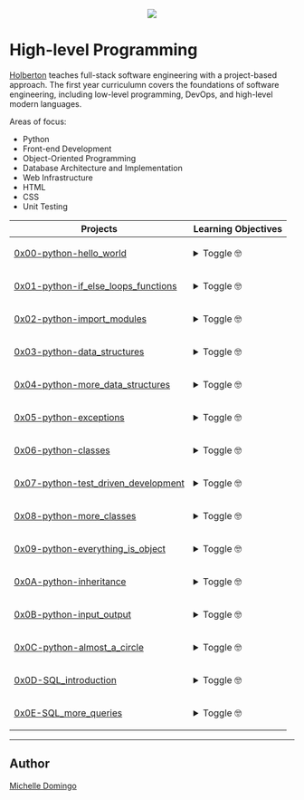 <p align="center">
  <img src="https://rails-assets.holbertonschool.com/assets/logos/holberton-school-logo-1-b00731b51b0bc1dffd6e1f4cbd0be58ab72d6cc9975a4e1957d8b6f3f4850936.png">
</p>

# High-level Programming
[Holberton](https://www.holbertonschool.com/) teaches full-stack software engineering with a project-based approach. The first year curriculumn covers the foundations of software engineering, including low-level programming, DevOps, and high-level modern languages.

Areas of focus:
- Python
- Front-end Development
- Object-Oriented Programming
- Database Architecture and Implementation
- Web Infrastructure
- HTML
- CSS
- Unit Testing

| Projects | Learning Objectives |
| --- | --- |
| [0x00-python-hello_world](./0x00-python-hello_world) | <p><details><summary>Toggle 🤓</summary><br>- Why Python programming is awesome<br>- Who created Python<br>- Who is Guido van Rossum<br>- Where does the name ‘Python’ come from<br>- What is the Zen of Python<br>- How to use the Python interpreter<br>- How to print text and variables using print<br>- How to use strings<br>- What are indexing and slicing in Python<br>- What is the official Holberton Python coding style and how to check your code with PEP 8</details> </p> |
| [0x01-python-if_else_loops_functions](./0x01-python-if_else_loops_functions) | <p><details><summary>Toggle 🤓</summary><br>- Why indentation is so important in Python<br>- How to use the if, if ... else statements<br>- How to use comments<br>- How to affect values to variables<br>- How to use the while and for loops<br>- How is Python’s for different from C‘s?<br>- How to use the break and continues statements<br>- How to use else clauses on loops<br>- What does the pass statement do, and when to use it<br>- How to use range<br>- What is a function and how do you use functions<br>- What does return a function that does not use any return statement<br>- Scope of variables<br>- What’s a traceback<br>- What are the arithmetic operators and how to use them</details> </p> |
| [0x02-python-import_modules](./0x02-python-import_modules) | <p><details><summary>Toggle 🤓</summary><br>- How to import functions from another file<br>- How to use imported functions<br>- How to create a module<br>- How to use the built-in function dir()<br>- How to prevent code in your script from being executed when imported<br>- How to use command line arguments with your Python programs</details> </p> |
| [0x03-python-data_structures](./0x03-python-data_structures) | <p><details><summary>Toggle 🤓</summary>Learning Objectives</details> </p> |
| [0x04-python-more_data_structures](./0x04-python-more_data_structures) | <p><details><summary>Toggle 🤓</summary>Learning Objectives</details> </p> |
| [0x05-python-exceptions](./0x05-python-exceptions) | <p><details><summary>Toggle 🤓</summary>Learning Objectives</details> </p> |
| [0x06-python-classes](./0x06-python-classes) | <p><details><summary>Toggle 🤓</summary>Learning Objectives</details> </p> |
| [0x07-python-test_driven_development](./0x07-python-test_driven_development) | <p><details><summary>Toggle 🤓</summary>Learning Objectives</details> </p> |
| [0x08-python-more_classes](./0x08-python-more_classes) | <p><details><summary>Toggle 🤓</summary>Learning Objectives</details> </p> |
| [0x09-python-everything_is_object](./0x09-python-everything_is_object) | <p><details><summary>Toggle 🤓</summary>Learning Objectives</details> </p> |
| [0x0A-python-inheritance](./0x0A-python-inheritance) | <p><details><summary>Toggle 🤓</summary>Learning Objectives</details> </p> |
| [0x0B-python-input_output](./0x0B-python-input_output) | <p><details><summary>Toggle 🤓</summary>Learning Objectives</details> </p> |
| [0x0C-python-almost_a_circle](./0x0C-python-almost_a_circle) | <p><details><summary>Toggle 🤓</summary>Learning Objectives</details> </p> |
| [0x0D-SQL_introduction](./0x0D-SQL_introduction) | <p><details><summary>Toggle 🤓</summary>Learning Objectives</details> </p> |
| [0x0E-SQL_more_queries](./0x0E-SQL_more_queries) | <p><details><summary>Toggle 🤓</summary>Learning Objectives</details> </p> |
---
## Author
[Michelle Domingo](https://github.com/michedomingo)
